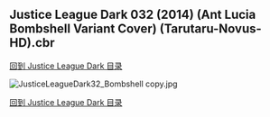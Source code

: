 ## Justice League Dark 032 (2014) (Ant Lucia Bombshell Variant Cover) (Tarutaru-Novus-HD).cbr


[回到 Justice League Dark 目录](https://github.com/alicewish/markdown/blob/master/series/Justice-League-Dark.md)


![JusticeLeagueDark32_Bombshell copy.jpg](https://wx1.sinaimg.cn/large/6a9fdecagy1fq344n254ij21kw2fib29.jpg)

[回到 Justice League Dark 目录](https://github.com/alicewish/markdown/blob/master/series/Justice-League-Dark.md)

